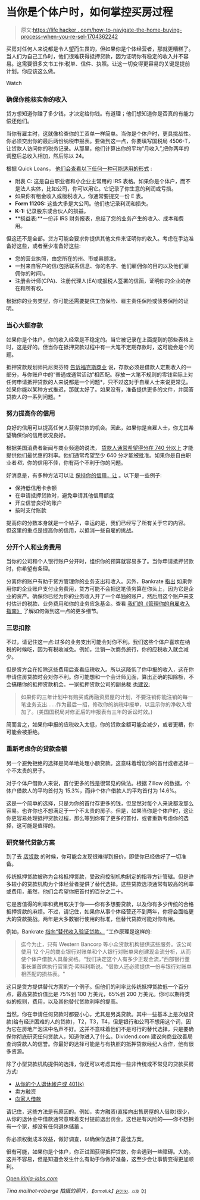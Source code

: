 # 当你是个体户时，如何掌控买房过程

> 原文:[https://life hacker . com/how-to-navigate-the-home-buying-process-when-you-re-sel-1704362242](https://lifehacker.com/how-to-navigate-the-home-buying-process-when-you-re-sel-1704362242)

买房对任何人来说都是令人望而生畏的，但如果你是个体经营者，那就更糟糕了。当人们为自己工作时，他们很难获得抵押贷款，因为证明你有稳定的收入并不容易。这需要很多文书工作:税单、信件、执照。让这一切变得更容易的关键是提前计划。你应该这么做。

Watch

### 确保你能核实你的收入

贷方想知道你赚了多少钱，才决定给你钱。有道理；他们想知道你是否真的有能力偿还他们。

当你有雇主时，这就像检查你的工资单一样简单。当你是个体户时，更具挑战性。你必须交出你的最后两份纳税申报表。要做到这一点，你要填写国税局 4506-T，让贷款人访问你的税务记录。从那里，他们计算出你的平均“月收入”,把你两年的调整后总收入相加，然后除以 24。

根据 Quick Loans， [他们会查看以下任何一种可能适用的形式](http://www.quickenloans.com/blog/mortgage-selfemployed-proving-income) :

*   附表 C: 这是自由职业者和小企业主常用的 IRS 表格。如果你是个体户，而不是法人实体，比如公司，你可以用它。它记录了你生意的利润或亏损。
*   如果你有租金收入或版税收入，你通常要提交一份 E 表。
*   **Form 1120S:** 这些大多是大公司。他们也记录利润和损失。
*   **K-1:** 记录股东或合伙人的损益。
*   **损益表:**一份非 IRS 财务报表，总结了您的业务产生的收入、成本和费用。

但这还不是全部。贷方可能会要求你提供其他文件来证明你的收入。考虑在手边准备好这些，或者至少准备好这些:

*   您的营业执照，由您所在的州、市或县颁发。
*   一封来自客户的信(包括联系信息、你的名字、他们雇佣你的目的以及他们雇佣你的时间)。
*   注册会计师(CPA)、注册代理人(EA)或报税人签署的信函，证明你的企业的存在和所有权。

根据你的业务类型，你可能还需要提供工伤保险、雇主责任保险或债券保险的证明。

### 当心大额存款

如果你是个体户，你的收入经常是不稳定的。当它被记录在上面提到的那些表格上时，这是好的。但当你在抵押贷款过程中有一大笔不定期存款时，这可能会是个问题。

抵押贷款规划师托尼奥芬特 [告诉福克斯商业](http://www.foxbusiness.com/personal-finance/2012/12/19/tips-for-self-employed-homebuyers-navigating-mortgage-process/) 说，存款必须是借款人定期收入的一部分，与你账户中的“普通或通常活动”相匹配。存放一大笔不规则的零钱实际上对任何申请抵押贷款的人来说都是一个问题*，只不过这对于自雇人士来说更常见。如果你能以某种方式推迟，那就太好了。如果没有，准备提供更多的文件，并回答贷款人的一系列问题。*

### 努力提高你的信用

良好的信用可以提高任何人获得贷款的机会。因此，如果你是自雇人士，你尤其希望确保你的信用状况良好。

根据美国消费者新闻与商业频道的说法， [贷款人通常希望得分在 740 分以上](http://www.cnbc.com/id/102236966) 才能提供他们最优惠的利率。他们通常希望至少 640 分才能被批准。如果你是自由职业者*和*，你的信用不佳，你有两个不利于你的问题。

好消息是，有多种方法可以让 [保持你的信用，让](http://twocents.lifehacker.com/surprising-ways-to-wreck-your-credit-score-1570685213) 。以下是一些例子:

*   保持低信用卡余额
*   在申请抵押贷款时，避免申请其他信用额度
*   开立信誉良好的账户
*   按时支付账款

提高你的分数本身就是一个帖子，幸运的是，我们已经写了所有关于它的内容。 但这里的重点是提高你的信用，以抵消一些自雇的挑战。

### 分开个人和业务费用

当你的公司和个人银行账户分开时，组织你的预算就容易多了。当你申请抵押贷款时，你希望有条理。

分离你的账户有助于贷方管理你的业务支出和收入。另外，Bankrate [指出](http://www.bankrate.com/finance/mortgages/how-the-self-employed-get-mortgages-1.aspx) 如果你用你的企业账户支付业务费用，贷方可能不会把这笔债务算在你头上，因为它是企业的资产。确保你已经为你的业务收入开了一个单独的账户，然后用这个账户来支付估计的税款、业务费用和你的业务应急基金。查看 [我们的《管理你的自雇收入指南》](http://lifehacker.com/how-to-to-better-manage-your-freelance-income-1530335057) 了解如何做到这一点的更多细节。

### 三思扣除

不过，请记住这一点:过多的业务支出可能会对你不利。我们这些个体户喜欢在纳税的时候吃，因为有税收减免。例如，注销一次商务旅行，你的应税收入就会减少。

但是贷方会在扣除这些费用后查看应税收入。所以这降低了你申报的收入，这在你申请住房贷款时会对你不利。你可能想和一个会计师见面，算出正确的扣除额，不会搞糟你的抵押贷款机会。一家抵押贷款公司的副总裁 [也建议:](http://money.usnews.com/money/personal-finance/articles/2013/01/15/how-to-play-the-mortgage-game-if-youre-self-employed)

> 如果你的三年计划中有购买或再融资房屋的计划，不要注销你能注销的每一笔业务支出……作为最后一招，修改你的纳税申报单，以显示你的净收入增加了。(美国国税局对修正后的申报表有三年的诉讼时效。)

简而言之，如果你申报的应税收入太低，你的贷款金额可能会减少，或者更糟，你可能会被拒绝。

### 重新考虑你的贷款金额

另一个避免拒绝的选择是简单地处理小额贷款。这意味着增加你的首付或者选择一个不太贵的房子。

对于个体户借款人来说，首付更多的钱是很常见的做法。根据 Zillow 的数据，个体户借款人的平均首付为 15.3%，而非个体户借款人的平均首付为 14.6%。

这是一个简单的选择，只是为你的首付存更多的钱，但显然对每个人来说都没那么容易。也许你也不想满足于一个不太贵的房子。但是，如果当你是个体户时，这让你更容易处理抵押贷款过程，那么等到你有了更多的首付，或者重新考虑你的选择，这可能是值得的。

### 研究替代贷款方案

到了去 [店贷款](http://lifehacker.com/the-start-to-finish-guide-to-buying-a-home-1663317601) 的时候，你可能会发现很难得到报价，即使你已经做好了一切准备。

传统抵押贷款被称为合格抵押贷款，受政府控制机构制定的指导方针管辖。但是许多较小的贷款机构为个体经营者提供了替代选择。这些贷款选项通常有较高的利率或费用，虽然，他们会希望你把首付的百分之二十。

它是否值得的利率和费用取决于你——你有多想要贷款，以及你有多少传统的合格抵押贷款的麻烦。不过，请记住，如果你从事个体经营还不到两年，你将会面临更大的贷款挑战。两年是大多数银行使用的标准，但替代贷款可能对你有用。

例如，Bankrate [指向“替代收入验证贷款。](http://www.bankrate.com/finance/mortgages/how-the-self-employed-get-mortgages-1.aspx#ixzz3Zq2dTJTq) “工作原理是这样的:

> 迄今为止，只有 Western Bancorp 等小众贷款机构提供这些服务。该公司使用 12 个月的商业银行对账单和个人银行对账单来创建现金流分析，从而使个体户借款人具备资格。“我们决定这个人有多少正现金流，”西部银行董事长兼首席执行官里克·索科利斯说。"借款人还必须提供一份与银行对账单相匹配的损益表。"

这只是贷方提供替代方案的一个例子。但他们的利率比传统抵押贷款低一个百分点，最高贷款价值比是 75%到 100 万美元，65%到 200 万美元。你可以期待类似的规则，费用，以及其他替代贷款利率的提高。

当然，你在申请任何贷款时都要小心，尤其是另类贷款。其中一些基本上是次级贷款(给有经济困难的人的贷款)，T2，T3，T4，但是银行和公司不想用这个词，因为它在房地产泡沫中名声不好。这并不意味着他们不是可行的替代选择，只是要确保你彻底研究任何贷款人，知道你进入了什么。Dividend.com 建议向商业改善局查询贷款人的信誉。你最好的选择可能是与有执照的抵押贷款经纪人合作，他有很多资源。

除了小型贷款机构提供的选择，你还可以考虑其他一些非传统或不常见的贷款买房方式:

*   [从你的个人退休帐户或 401(k)](http://twocents.lifehacker.com/how-to-navigate-the-irs-rules-and-get-your-retirement-1690933443)
*   卖方融资
*   [向家人借款](http://lifehacker.com/know-the-loan-implications-of-getting-family-to-help-yo-1618013182)

请记住，这些方法是有原因的。例如，卖方融资(直接向出售房屋的人借款)很少，从你的退休金中借款通常意味着支付提前退出罚金。这也是有风险的——你不想拥有一个家，却没有任何退休储蓄 。

你必须权衡成本效益，做好调查，以确保你选择了最佳方案。

很有可能，如果你是个体户，你正试图获得抵押贷款，你会遇到一些障碍。大的。这并不容易，但是知道会发生什么有助于你做好准备，这至少会让事情变得更加顺利。

[Open *kinja-labs.com*](http://kinja-labs.com/related-widget/?posts=1618013182,1663317601,1688892908&title=Recommended%20stories)

*Tina mailhot-roberge 拍摄的照片，*<small>*【jarmoluk】*<small></small>[<small>*【401(k)*</small>](https://www.flickr.com/photos/68751915@N05/)<small>*，以及*</small>【t]</small>
